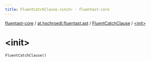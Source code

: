 ```yaml
---
title: FluentCatchClause.<init> - fluentast-core
---
```


[fluentast-core](../../index.html) / [at.hschroedl.fluentast.ast](../index.html) / [FluentCatchClause](index.html) / [&lt;init&gt;](.)

# &lt;init&gt;

`FluentCatchClause()`